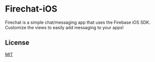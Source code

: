Firechat-iOS
============

Firechat is a simple chat/messaging app that uses the Firebase iOS SDK. Customize the views to easily
add messaging to your apps!

License
-------
[MIT](http://firebase.mit-license.org)

